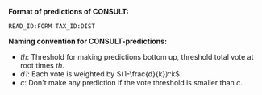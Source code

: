 **Format of predictions of CONSULT:**
```
READ_ID:FORM TAX_ID:DIST
```

**Naming convention for CONSULT-predictions:**
- *th*: Threshold for making predictions bottom up, threshold total vote at root times *th*.
- *d1*: Each vote is weighted by $(1-\frac{d}{k})^k$.
- *c*: Don't make any prediction if the vote threshold is smaller than *c*.

